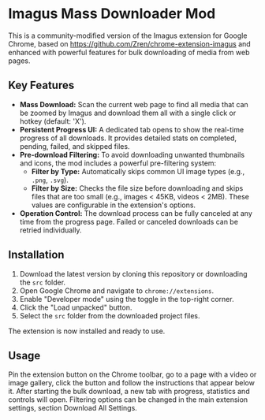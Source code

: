 # Imagus Mass Downloader Mod

This is a community-modified version of the Imagus extension for Google Chrome, based on https://github.com/Zren/chrome-extension-imagus and enhanced with powerful features for bulk downloading of media from web pages.

## Key Features

- **Mass Download:** Scan the current web page to find all media that can be zoomed by Imagus and download them all with a single click or hotkey (default: 'X').
- **Persistent Progress UI:** A dedicated tab opens to show the real-time progress of all downloads. It provides detailed stats on completed, pending, failed, and skipped files.
- **Pre-download Filtering:** To avoid downloading unwanted thumbnails and icons, the mod includes a powerful pre-filtering system:
  - **Filter by Type:** Automatically skips common UI image types (e.g., `.png`, `.svg`).
  - **Filter by Size:** Checks the file size before downloading and skips files that are too small (e.g., images < 45KB, videos < 2MB). These values are configurable in the extension's options.
- **Operation Control:** The download process can be fully canceled at any time from the progress page. Failed or canceled downloads can be retried individually.

## Installation

1. Download the latest version by cloning this repository or downloading the `src` folder.
2. Open Google Chrome and navigate to `chrome://extensions`.
3. Enable "Developer mode" using the toggle in the top-right corner.
4. Click the "Load unpacked" button.
5. Select the `src` folder from the downloaded project files.

The extension is now installed and ready to use.

## Usage
Pin the extension button on the Chrome toolbar, go to a page with a video or image gallery, click the button and follow the instructions that appear below it. After starting the bulk download, a new tab with progress, statistics and controls will open. Filtering options can be changed in the main extension settings, section Download All Settings.

